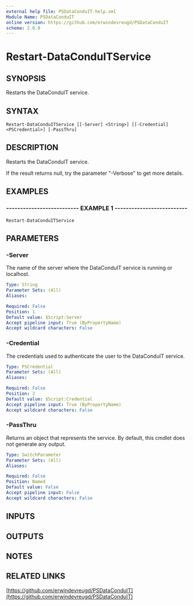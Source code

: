 ```yaml
---
external help file: PSDataConduIT-help.xml
Module Name: PSDataConduIT
online version: https://github.com/erwindevreugd/PSDataConduIT
schema: 2.0.0
---
```


# Restart-DataConduITService

## SYNOPSIS
Restarts the DataConduIT service.

## SYNTAX

```
Restart-DataConduITService [[-Server] <String>] [[-Credential] <PSCredential>] [-PassThru]
```

## DESCRIPTION
Restarts the DataConduIT service. 

If the result returns null, try the parameter "-Verbose" to get more details.

## EXAMPLES

### -------------------------- EXAMPLE 1 --------------------------
```
Restart-DataConduITService
```

## PARAMETERS

### -Server
The name of the server where the DataConduIT service is running or localhost.

```yaml
Type: String
Parameter Sets: (All)
Aliases: 

Required: False
Position: 1
Default value: $Script:Server
Accept pipeline input: True (ByPropertyName)
Accept wildcard characters: False
```

### -Credential
The credentials used to authenticate the user to the DataConduIT service.

```yaml
Type: PSCredential
Parameter Sets: (All)
Aliases: 

Required: False
Position: 2
Default value: $Script:Credential
Accept pipeline input: True (ByPropertyName)
Accept wildcard characters: False
```

### -PassThru
Returns an object that represents the service.
By default, this cmdlet does not generate any output.

```yaml
Type: SwitchParameter
Parameter Sets: (All)
Aliases: 

Required: False
Position: Named
Default value: False
Accept pipeline input: False
Accept wildcard characters: False
```

## INPUTS

## OUTPUTS

## NOTES

## RELATED LINKS

[https://github.com/erwindevreugd/PSDataConduIT](https://github.com/erwindevreugd/PSDataConduIT)

